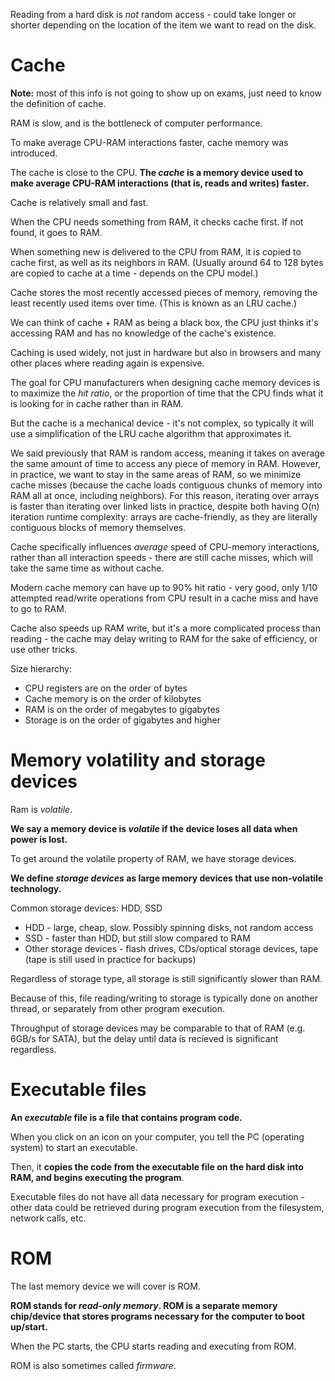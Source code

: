 Reading from a hard disk is *not* random access - could take longer or shorter depending on the location of the item we want to read on the disk.

# Cache

**Note:** most of this info is not going to show up on exams, just need to know the definition of cache.

RAM is slow, and is the bottleneck of computer performance.

To make average CPU-RAM interactions faster, cache memory was introduced.

The cache is close to the CPU. **The *cache* is a memory device used to make average CPU-RAM interactions (that is, reads and writes) faster.**

Cache is relatively small and fast.

When the CPU needs something from RAM, it checks cache first. If not found, it goes to RAM.

When something new is delivered to the CPU from RAM, it is copied to cache first, as well as its neighbors in RAM. (Usually around 64 to 128 bytes are copied to cache at a time - depends on the CPU model.)

Cache stores the most recently accessed pieces of memory, removing the least recently used items over time. (This is known as an LRU cache.)

We can think of cache + RAM as being a black box, the CPU just thinks it's accessing RAM and has no knowledge of the cache's existence.

Caching is used widely, not just in hardware but also in browsers and many other places where reading again is expensive.

The goal for CPU manufacturers when designing cache memory devices is to maximize the *hit ratio*, or the proportion of time that the CPU finds what it is looking for in cache rather than in RAM.

But the cache is a mechanical device - it's not complex, so typically it will use a simplification of the LRU cache algorithm that approximates it.

We said previously that RAM is random access, meaning it takes on average the same amount of time to access any piece of memory in RAM. However, in practice, we want to stay in the same areas of RAM, so we minimize cache misses (because the cache loads contiguous chunks of memory into RAM all at once, including neighbors). For this reason, iterating over arrays is faster than iterating over linked lists in practice, despite both having O(n) iteration runtime complexity: arrays are cache-friendly, as they are literally contiguous blocks of memory themselves.

Cache specifically influences *average* speed of CPU-memory interactions, rather than all interaction speeds - there are still cache misses, which will take the same time as without cache.

Modern cache memory can have up to 90% hit ratio - very good, only 1/10 attempted read/write operations from CPU result in a cache miss and have to go to RAM.

Cache also speeds up RAM write, but it's a more complicated process than reading - the cache may delay writing to RAM for the sake of efficiency, or use other tricks.

Size hierarchy:

- CPU registers are on the order of bytes
- Cache memory is on the order of kilobytes
- RAM is on the order of megabytes to gigabytes
- Storage is on the order of gigabytes and higher

# Memory volatility and storage devices

Ram is *volatile*. 

**We say a memory device is *volatile* if the device loses all data when power is lost.**

To get around the volatile property of RAM, we have storage devices.

**We define *storage devices* as large memory devices that use non-volatile technology.**

Common storage devices: HDD, SSD

- HDD - large, cheap, slow. Possibly spinning disks, not random access
- SSD - faster than HDD, but still slow compared to RAM
- Other storage devices - flash drives, CDs/optical storage devices, tape (tape is still used in practice for backups)

Regardless of storage type, all storage is still significantly slower than RAM.

Because of this, file reading/writing to storage is typically done on another thread, or separately from other program execution.

Throughput of storage devices may be comparable to that of RAM (e.g. 6GB/s for SATA), but the delay until data is recieved is significant regardless.

# Executable files

**An *executable* file is a file that contains program code.**

When you click on an icon on your computer, you tell the PC (operating system) to start an executable. 

Then, it **copies the code from the executable file on the hard disk into RAM, and begins executing the program**.

Executable files do not have all data necessary for program execution - other data could be retrieved during program execution from the filesystem, network calls, etc.

# ROM

The last memory device we will cover is ROM.

**ROM stands for *read-only memory*. ROM is a separate memory chip/device that stores programs necessary for the computer to boot up/start.**

When the PC starts, the CPU starts reading and executing from ROM.

ROM is also sometimes called *firmware*.